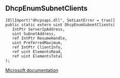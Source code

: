 ## DhcpEnumSubnetClients

```
[DllImport("dhcpsapi.dll", SetLastError = true)]
public static extern uint DhcpEnumSubnetClients(
   IntPtr ServerIpAddress,
   uint SubnetAddress,
   ref IntPtr ResumeHandle,
   uint PreferredMaximum,
   ref IntPtr ClientInfo,
   ref uint ElementsRead,
   ref uint ElementsTotal
);
```

[Microsoft documentation](TODO)
